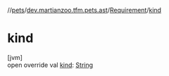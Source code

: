 //[pets](../../../index.md)/[dev.martianzoo.tfm.pets.ast](../index.md)/[Requirement](index.md)/[kind](kind.md)

# kind

[jvm]\
open override val [kind](kind.md): [String](https://kotlinlang.org/api/latest/jvm/stdlib/kotlin/-string/index.html)
